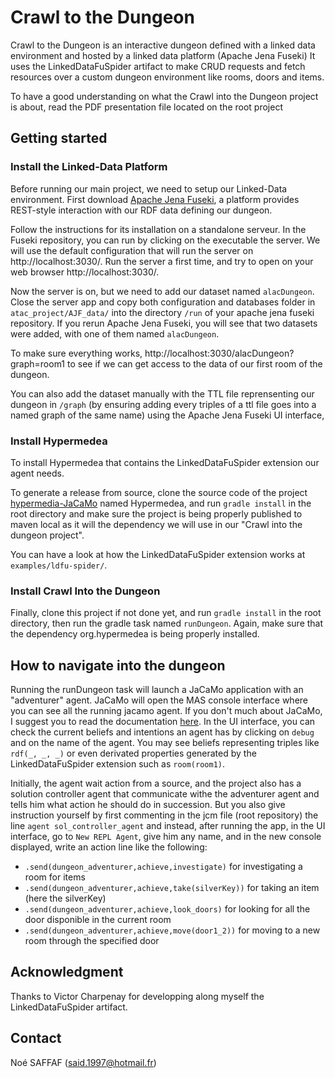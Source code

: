 
# Crawl to the Dungeon 

Crawl to the Dungeon is an interactive dungeon defined with a linked data environment and hosted by a linked data platform (Apache Jena Fuseki)
It uses the LinkedDataFuSpider artifact to make CRUD requests and fetch resources over a custom dungeon environment like rooms, doors and items.

To have a good understanding on what the Crawl into the Dungeon project is about, read the PDF presentation file located on the root project


## Getting started

### Install the Linked-Data Platform

Before running our main project, we need to setup our Linked-Data environment. First download [Apache Jena Fuseki](https://jena.apache.org/download/index.cgi), a platform provides REST-style interaction with our RDF data defining our dungeon.

Follow the instructions for its installation on a standalone serveur. In the Fuseki repository, you can run by clicking on the executable the server. We will use the default configuration that will run the server on http://localhost:3030/.
Run the server a first time, and try to open on your web browser http://localhost:3030/.

Now the server is on, but we need to add our dataset named `alacDungeon`. Close the server app and copy both configuration and databases folder in `atac_project/AJF_data/` into the directory `/run` of your apache jena fuseki repository.
If you rerun Apache Jena Fuseki, you will see that two datasets were added, with one of them named `alacDungeon`.

To make sure everything works, http://localhost:3030/alacDungeon?graph=room1 to see if we can get access to the data of our first room of the dungeon.

You can also add the dataset manually with the TTL file reprensenting our dungeon in `/graph` (by ensuring adding every triples of a ttl file goes into a named graph of the same name) using the Apache Jena Fuseki UI interface, 

### Install Hypermedea

To install Hypermedea that contains the LinkedDataFuSpider extension our agent needs.

To generate a release from source, clone the source code of the project [hypermedia-JaCaMo](https://gitlab.emse.fr/noe.saffaf/hypermedia-jacamo/) named Hypermedea, and run `gradle install` in the root directory and make sure the project is being properly published to maven local as it will the dependency we will use in our "Crawl into the dungeon project".

You can have a look at how the LinkedDataFuSpider extension works at `examples/ldfu-spider/`.

### Install Crawl Into the Dungeon

Finally, clone this project if not done yet, and run `gradle install` in the root directory, then run the gradle task named `runDungeon`. Again, make sure that the dependency org.hypermedea is being properly installed.


## How to navigate into the dungeon

Running the runDungeon task will launch a JaCaMo application with an "adventurer" agent. JaCaMo will open the MAS console interface where you can see all the running jacamo agent. If you don't much about JaCaMo, I suggest you to read the documentation [here](http://jacamo.sourceforge.net/).
In the UI interface, you can check the current beliefs and intentions an agent has by clicking on `debug` and on the name of the agent. You may see beliefs representing triples like `rdf(_, _, _)` or even derivated properties generated by the LinkedDataFuSpider extension such as `room(room1)`.

Initially, the agent wait action from a source, and the project also has a solution controller agent that communicate withe the adventurer agent and tells him what action he should do in succession. But you also give instruction yourself by first commenting in the jcm file (root repository) the line `agent sol_controller_agent` and instead, after running the app, in the UI interface, go to `New REPL Agent`, give him any name, and in the new console displayed, write an action line like the following:

- `.send(dungeon_adventurer,achieve,investigate)` for investigating a room for items
- `.send(dungeon_adventurer,achieve,take(silverKey))` for taking an item (here the silverKey)
- `.send(dungeon_adventurer,achieve,look_doors)` for looking for all the door disponible in the current room
- `.send(dungeon_adventurer,achieve,move(door1_2))` for moving to a new room through the specified door


## Acknowledgment
Thanks to Victor Charpenay for developping along myself the LinkedDataFuSpider artifact.

## Contact
Noé SAFFAF (said.1997@hotmail.fr)
